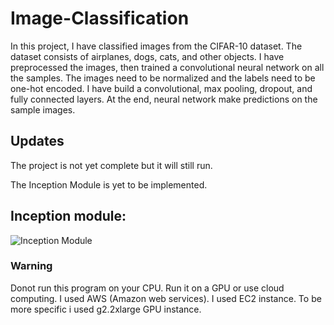 # Image-Classification

In this project, I have classified images from the CIFAR-10 dataset. The dataset consists of airplanes, dogs, cats, and other objects. 
I have preprocessed the images, then trained a convolutional neural network on all the samples. The images need to be normalized and 
the labels need to be one-hot encoded. I have build a convolutional, max pooling, dropout, and fully connected layers.
At the end, neural network make predictions on the sample images.


## Updates

The project is not yet complete but it will still run.

The Inception Module is yet to be implemented.

Inception module:
----------------------

![Inception Module]()

### Warning

Donot run this program on your CPU. Run it on a GPU or use cloud computing. I used AWS (Amazon web services).
I used EC2 instance. To be more specific i used g2.2xlarge GPU instance.

